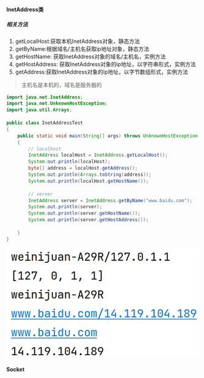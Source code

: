 
#### InetAddress类
##### 相关方法
1. getLocalHost:获取本机InetAddress对象，静态方法
2. getByName:根据域名/主机名获取ip地址对象，静态方法
3. getHostName: 获取InetAddress对象的域名/主机名，实例方法
4. getHostAddress: 获取InetAddress对象的ip地址，以字符串形式，实例方法
5. getAddress:获取InetAddress对象的ip地址，以字节数组形式，实例方法

> 主机名是本机的，域名是服务器的

```java
import java.net.InetAddress;
import java.net.UnknownHostException;
import java.util.Arrays;

public class InetAddressTest
{
    public static void main(String[] args) throws UnknownHostException
    {
        // localhost
        InetAddress localHost = InetAddress.getLocalHost();
        System.out.println(localHost);
        byte[] address = localHost.getAddress();
        System.out.println(Arrays.toString(address));
        System.out.println(localHost.getHostName());

        // server
        InetAddress server = InetAddress.getByName("www.baidu.com");
        System.out.println(server);
        System.out.println(server.getHostName());
        System.out.println(server.getHostAddress());

    }
}

```

![](attachments/Pasted%20image%2020230728202953.png)

#### Socket

